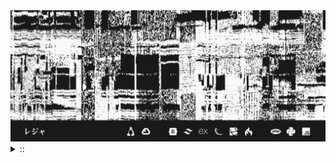 <img src="./banner.png">
<details><summary> :: </summary>
<!--START_SECTION:waka-->

```
From: 09 August 2024 - To: 14 March 2025

Total Time: 1,173 hrs 44 mins

Python                     336 hrs 8 mins  ///////------------------   26.46 %
Markdown                   207 hrs         ////---------------------   16.30 %
PHP                        192 hrs 57 mins ////---------------------   15.19 %
Other                      96 hrs 30 mins  //-----------------------   07.60 %
```

<!--END_SECTION:waka-->
</details>
